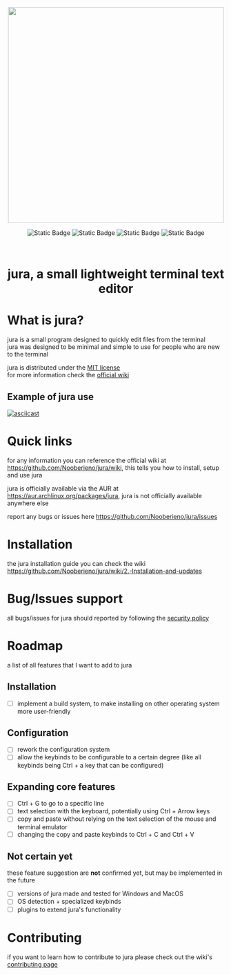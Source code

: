 <div align = center>
  
<img src="https://github.com/Nooberieno/jura/assets/124163902/b6c38f9d-1d98-4a23-94e3-f9a075a83c6b" height="500" width="500">

<br>  

![Static Badge](https://img.shields.io/badge/License-MIT-lightgreen?link=!%5BStatic%20Badge%5D(https%3A%2F%2Fimg.shields.io%2Fbadge%2F%3AbadgeContent%3Flink%3Dhttps%253A%252F%252Fgithub.com%252FNooberieno%252Fjura%252Fblob%252Fmain%252FLICENSE)) 
![Static Badge](https://img.shields.io/badge/official_wiki-yellow?link=https%3A%2F%2Fgithub.com%2FNooberieno%2Fjura%2Fwiki)
![Static Badge](https://img.shields.io/badge/issues-red?link=https%3A%2F%2Fgithub.com%2FNooberieno%2Fjura%2Fissues)
![Static Badge](https://img.shields.io/badge/AUR-jura-blue?logo=arch-linux&logoColor=1793d1&link=https%3A%2F%2Faur.archlinux.org%2Fpackages%2Fjura)

</br>

# jura, a small lightweight terminal text editor

</div>

# What is jura?
jura is a small program designed to quickly edit files from the terminal  
jura was designed to be minimal and simple to use for people who are new to the terminal

jura is distributed under the [MIT license](https://github.com/Nooberieno/jura/blob/main/LICENSE)  
for more information check the [official wiki](https://github.com/Nooberieno/jura/wiki)

## Example of jura use
[![asciicast](https://asciinema.org/a/645939.svg)](https://asciinema.org/a/645939)

# Quick links
for any information you can reference the official wiki at https://github.com/Nooberieno/jura/wiki, this tells you how to install, setup and use jura  

jura is officially available via the AUR at https://aur.archlinux.org/packages/jura, jura is not officially available anywhere else  

report any bugs or issues here https://github.com/Nooberieno/jura/issues

# Installation
the jura installation guide you can check the wiki https://github.com/Nooberieno/jura/wiki/2.-Installation-and-updates

# Bug/Issues support
all bugs/issues for jura should reported by following the [security policy](https://github.com/Nooberieno/jura/blob/main/SECURITY.md)

# Roadmap
a list of all features that I want to add to jura
## Installation
- [ ] implement a build system, to make installing on other operating system more user-friendly
## Configuration
- [ ] rework the configuration system
- [ ] allow the keybinds to be configurable to a certain degree (like all keybinds being Ctrl + a key that can be configured)
## Expanding core features
- [ ] Ctrl + G to go to a specific line
- [ ] text selection with the keyboard, potentially using Ctrl + Arrow keys
- [ ] copy and paste without relying on the text selection of the mouse and terminal emulator
- [ ] changing the copy and paste keybinds to Ctrl + C and Ctrl + V
## Not certain yet
these feature suggestion are **not** confirmed yet, but may be implemented in the future
- [ ] versions of jura made and tested for Windows and MacOS
- [ ] OS detection + specialized keybinds
- [ ] plugins to extend jura's functionality

# Contributing
if you want to learn how to contribute to jura please check out the wiki's [contributing page](https://github.com/Nooberieno/jura/wiki/Contributing)

